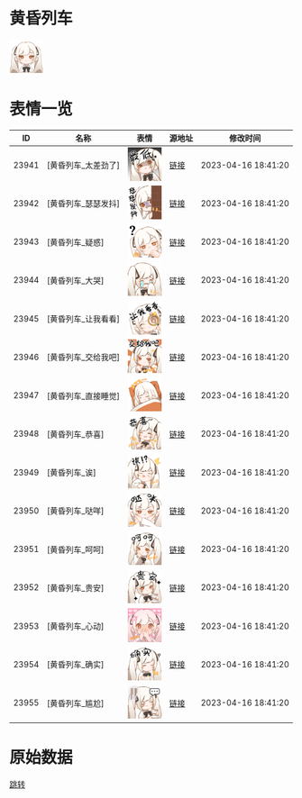 # 黄昏列车

<img src="./cover.png" height="60" alt="cover" />

# 表情一览

|ID|名称|表情|源地址|修改时间|
|----|----|----|----|----|
|23941|[黄昏列车_太差劲了]|<img src="./pic/023941_%5B黄昏列车_太差劲了%5D.png" height="60" alt="太差劲了"/>|[链接](https://i0.hdslb.com/bfs/garb/d3bfbe8851c948ef1cefc3a07149e033c66d0c21.png)|2023-04-16 18:41:20|
|23942|[黄昏列车_瑟瑟发抖]|<img src="./pic/023942_%5B黄昏列车_瑟瑟发抖%5D.png" height="60" alt="瑟瑟发抖"/>|[链接](https://i0.hdslb.com/bfs/garb/f78fc5802bfd0fc13b42c4c77a6f5440475cd7f1.png)|2023-04-16 18:41:20|
|23943|[黄昏列车_疑惑]|<img src="./pic/023943_%5B黄昏列车_疑惑%5D.png" height="60" alt="疑惑"/>|[链接](https://i0.hdslb.com/bfs/garb/1be5af29edf5415b28d32630f3fadfb1d2393c72.png)|2023-04-16 18:41:20|
|23944|[黄昏列车_大哭]|<img src="./pic/023944_%5B黄昏列车_大哭%5D.png" height="60" alt="大哭"/>|[链接](https://i0.hdslb.com/bfs/garb/3b9b7e0f440ff760d8e20484b65814b250da834b.png)|2023-04-16 18:41:20|
|23945|[黄昏列车_让我看看]|<img src="./pic/023945_%5B黄昏列车_让我看看%5D.png" height="60" alt="让我看看"/>|[链接](https://i0.hdslb.com/bfs/garb/e4fb8daae7465944866343f9d39842bb95e837c5.png)|2023-04-16 18:41:20|
|23946|[黄昏列车_交给我吧]|<img src="./pic/023946_%5B黄昏列车_交给我吧%5D.png" height="60" alt="交给我吧"/>|[链接](https://i0.hdslb.com/bfs/garb/76e3974b3a5d1465796e2812747ab115e3786424.png)|2023-04-16 18:41:20|
|23947|[黄昏列车_直接睡觉]|<img src="./pic/023947_%5B黄昏列车_直接睡觉%5D.png" height="60" alt="直接睡觉"/>|[链接](https://i0.hdslb.com/bfs/garb/5d57cb07f0c87401a375a6465da95acde29f50a7.png)|2023-04-16 18:41:20|
|23948|[黄昏列车_恭喜]|<img src="./pic/023948_%5B黄昏列车_恭喜%5D.png" height="60" alt="恭喜"/>|[链接](https://i0.hdslb.com/bfs/garb/023284a3867f10678ad3cf0c657804cfc2362d19.png)|2023-04-16 18:41:20|
|23949|[黄昏列车_诶]|<img src="./pic/023949_%5B黄昏列车_诶%5D.png" height="60" alt="诶"/>|[链接](https://i0.hdslb.com/bfs/garb/6ebb4d6dbb2e4d174d6cdbaaa040eeda18d222c5.png)|2023-04-16 18:41:20|
|23950|[黄昏列车_哒咩]|<img src="./pic/023950_%5B黄昏列车_哒咩%5D.png" height="60" alt="哒咩"/>|[链接](https://i0.hdslb.com/bfs/garb/3980a0de2f9a275ccf50a962dcaec96c6350323c.png)|2023-04-16 18:41:20|
|23951|[黄昏列车_呵呵]|<img src="./pic/023951_%5B黄昏列车_呵呵%5D.png" height="60" alt="呵呵"/>|[链接](https://i0.hdslb.com/bfs/garb/53c50f9fb0d9dcfc038082a26c7289eca9d56706.png)|2023-04-16 18:41:20|
|23952|[黄昏列车_贵安]|<img src="./pic/023952_%5B黄昏列车_贵安%5D.png" height="60" alt="贵安"/>|[链接](https://i0.hdslb.com/bfs/garb/4dd00108ffb3882eb341ebe4f6c778487f038ec3.png)|2023-04-16 18:41:20|
|23953|[黄昏列车_心动]|<img src="./pic/023953_%5B黄昏列车_心动%5D.png" height="60" alt="心动"/>|[链接](https://i0.hdslb.com/bfs/garb/a43310378ce9ba147e3f8f84d319858054d8b9e4.png)|2023-04-16 18:41:20|
|23954|[黄昏列车_确实]|<img src="./pic/023954_%5B黄昏列车_确实%5D.png" height="60" alt="确实"/>|[链接](https://i0.hdslb.com/bfs/garb/4cae24af521cd6d6156f69b311d01059f7410c75.png)|2023-04-16 18:41:20|
|23955|[黄昏列车_尴尬]|<img src="./pic/023955_%5B黄昏列车_尴尬%5D.png" height="60" alt="尴尬"/>|[链接](https://i0.hdslb.com/bfs/garb/6a72ce06ce95a366a10888631f35631fa9420000.png)|2023-04-16 18:41:20|

# 原始数据

[跳转](./raw.json)

